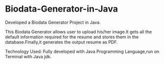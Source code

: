 # Biodata-Generator-in-Java

Developed a Biodata Generator Project in Java.

This Biodata Generator allows user to upload his/her image.It gets all the default information required for the resume and stores them in the database.Finally,it generates the output resume as PDF.

Technology Used: Fully developed with Java Programming Language,run on Terminal with Java jdk.
